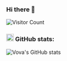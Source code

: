 ### Hi there 👋

![Visitor Count](https://profile-counter.glitch.me/eduard13/count.svg)

### <img height="20" src="https://simpleicons.org/icons/github.svg"> GitHub stats:
![Vova's GitHub stats](https://github-readme-stats.vercel.app/api?username=eduard13&hide=stars&count_private=true&show_icons=true&theme=tokyonight)

<!--
**eduard13/eduard13** is a ✨ _special_ ✨ repository because its `README.md` (this file) appears on your GitHub profile.

Here are some ideas to get you started:

- 🔭 I’m currently working on ...
- 🌱 I’m currently learning ...
- 👯 I’m looking to collaborate on ...
- 🤔 I’m looking for help with ...
- 💬 Ask me about ...
- 📫 How to reach me: ...
- 😄 Pronouns: ...
- ⚡ Fun fact: ...
-->
